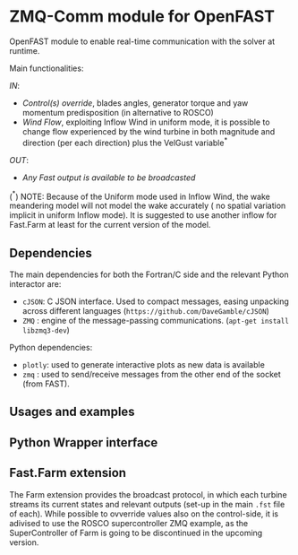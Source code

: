 ZMQ-Comm module for OpenFAST
==================================

OpenFAST module to enable real-time communication with the solver at runtime. 

Main functionalities: 

*IN*:
- _Control(s) override_, blades angles, generator torque and yaw momentum predisposition (in alternative to ROSCO)
- _Wind Flow_, exploiting Inflow Wind in uniform mode, it is possible to change flow experienced by the wind turbine in both 
magnitude and direction (per each direction) plus the VelGust variable$^*$ 

*OUT*:
- _Any Fast output is available to be broadcasted_

($^*$) NOTE: Because of the Uniform mode used in Inflow Wind, the wake meandering model will not model the wake accurately (
no spatial variation implicit in uniform Inflow mode). It is suggested to use another inflow for Fast.Farm at least 
for the current version of the model. 


Dependencies
------------

The main dependencies for both the Fortran/C side and the relevant Python interactor are:

- `cJSON`: C JSON interface. Used to compact messages, easing unpacking across different languages (`https://github.com/DaveGamble/cJSON`)
- `ZMQ`  : engine of the message-passing communications. (`apt-get install libzmq3-dev`)

Python dependencies: 

- `plotly`: used to generate interactive plots as new data is available 
- `zmq`   : used to send/receive messages from the other end of the socket (from FAST).

Usages and examples
-------------------



Python Wrapper interface
-------------------

Fast.Farm extension
-------------------

The Farm extension provides the broadcast protocol, in which each turbine streams its current states and relevant outputs (set-up in the main `.fst` file of each). 
While possible to ovverride values also on the control-side, it is adivised to use the ROSCO supercontroller ZMQ example, as the SuperController of Farm is
going to be discontinued in the upcoming version. 